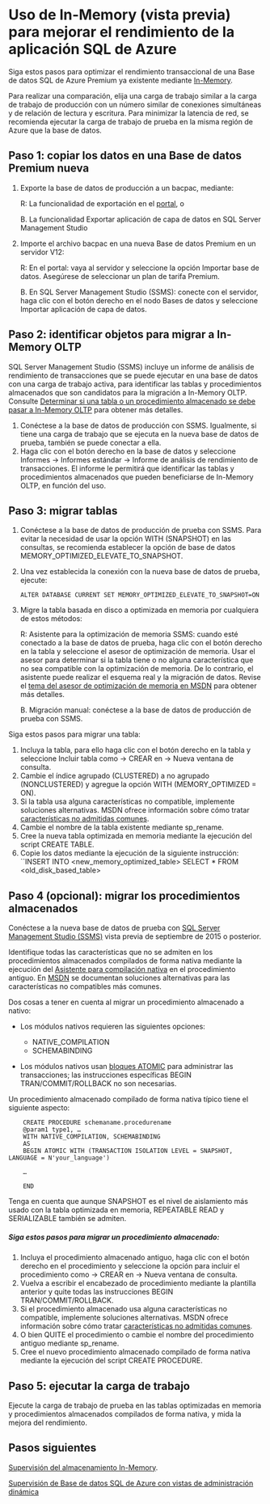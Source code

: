 <properties
	pageTitle="Uso de In-Memory OLTP para mejorar el rendimiento transaccional de SQL Azure | Microsoft Azure"
	description="Adopción de In-Memory OLTP para mejorar el rendimiento transaccional en una Base de datos SQL ya existente."
	services="sql-database"
	documentationCenter=""
	authors="jodebrui"
	manager="jeffreyg"
	editor=""/>


<tags
	ms.service="sql-database"
	ms.workload="data-management"
	ms.tgt_pltfrm="na"
	ms.devlang="na"
	ms.topic="hero-article"
	ms.date="10/28/2015"
	ms.author="jodebrui"/>


# Uso de In-Memory (vista previa) para mejorar el rendimiento de la aplicación SQL de Azure

Siga estos pasos para optimizar el rendimiento transaccional de una Base de datos SQL de Azure Premium ya existente mediante [In-Memory](sql-database-in-memory.md).

Para realizar una comparación, elija una carga de trabajo similar a la carga de trabajo de producción con un número similar de conexiones simultáneas y de relación de lectura y escritura. Para minimizar la latencia de red, se recomienda ejecutar la carga de trabajo de prueba en la misma región de Azure que la base de datos.

## Paso 1: copiar los datos en una Base de datos Premium nueva
1.	Exporte la base de datos de producción a un bacpac, mediante:

	R: La funcionalidad de exportación en el [portal](https://portal.azure.com/), o

	B. La funcionalidad Exportar aplicación de capa de datos en SQL Server Management Studio

2.	Importe el archivo bacpac en una nueva Base de datos Premium en un servidor V12:

	R: En el portal: vaya al servidor y seleccione la opción Importar base de datos. Asegúrese de seleccionar un plan de tarifa Premium.

	B. En SQL Server Management Studio (SSMS): conecte con el servidor, haga clic con el botón derecho en el nodo Bases de datos y seleccione Importar aplicación de capa de datos.


## Paso 2: identificar objetos para migrar a In-Memory OLTP
SQL Server Management Studio (SSMS) incluye un informe de análisis de rendimiento de transacciones que se puede ejecutar en una base de datos con una carga de trabajo activa, para identificar las tablas y procedimientos almacenados que son candidatos para la migración a In-Memory OLTP. Consulte [Determinar si una tabla o un procedimiento almacenado se debe pasar a In-Memory OLTP](https://msdn.microsoft.com/library/dn205133.aspx) para obtener más detalles.

1.	Conéctese a la base de datos de producción con SSMS. Igualmente, si tiene una carga de trabajo que se ejecuta en la nueva base de datos de prueba, también se puede conectar a ella.
2.	Haga clic con el botón derecho en la base de datos y seleccione Informes -> Informes estándar -> Informe de análisis de rendimiento de transacciones. El informe le permitirá que identificar las tablas y procedimientos almacenados que pueden beneficiarse de In-Memory OLTP, en función del uso.


## Paso 3: migrar tablas
1.	Conéctese a la base de datos de producción de prueba con SSMS. Para evitar la necesidad de usar la opción WITH (SNAPSHOT) en las consultas, se recomienda establecer la opción de base de datos MEMORY\_OPTIMIZED\_ELEVATE\_TO\_SNAPSHOT.
2.	Una vez establecida la conexión con la nueva base de datos de prueba, ejecute:

   	    ALTER DATABASE CURRENT SET MEMORY_OPTIMIZED_ELEVATE_TO_SNAPSHOT=ON

3.	Migre la tabla basada en disco a optimizada en memoria por cualquiera de estos métodos:

	R: Asistente para la optimización de memoria SSMS: cuando esté conectado a la base de datos de prueba, haga clic con el botón derecho en la tabla y seleccione el asesor de optimización de memoria. Usar el asesor para determinar si la tabla tiene o no alguna característica que no sea compatible con la optimización de memoria. De lo contrario, el asistente puede realizar el esquema real y la migración de datos. Revise el [tema del asesor de optimización de memoria en MSDN](https://msdn.microsoft.com/library/dn284308.aspx) para obtener más detalles.

	B. Migración manual: conéctese a la base de datos de producción de prueba con SSMS.

Siga estos pasos para migrar una tabla:

1.	Incluya la tabla, para ello haga clic con el botón derecho en la tabla y seleccione Incluir tabla como -> CREAR en -> Nueva ventana de consulta.
2.	Cambie el índice agrupado (CLUSTERED) a no agrupado (NONCLUSTERED) y agregue la opción WITH (MEMORY\_OPTIMIZED = ON).
3.	Si la tabla usa alguna características no compatible, implemente soluciones alternativas. MSDN ofrece información sobre cómo tratar [características no admitidas comunes](https://msdn.microsoft.com/library/dn247639.aspx).
4.	Cambie el nombre de la tabla existente mediante sp\_rename.
5.	Cree la nueva tabla optimizada en memoria mediante la ejecución del script CREATE TABLE.
6.	Copie los datos mediante la ejecución de la siguiente instrucción: ``INSERT INTO <new_memory_optimized_table> SELECT * FROM <old_disk_based_table>

## Paso 4 (opcional): migrar los procedimientos almacenados

Conéctese a la nueva base de datos de prueba con [SQL Server Management Studio (SSMS)](https://msdn.microsoft.com/library/mt238290.aspx) vista previa de septiembre de 2015 o posterior.

Identifique todas las características que no se admiten en los procedimientos almacenados compilados de forma nativa mediante la ejecución del [Asistente para compilación nativa](https://msdn.microsoft.com/library/dn284308.aspx) en el procedimiento antiguo. En [MSDN](https://msdn.microsoft.com/library/dn296678.aspx) se documentan soluciones alternativas para las características no compatibles más comunes.

Dos cosas a tener en cuenta al migrar un procedimiento almacenado a nativo:

- Los módulos nativos requieren las siguientes opciones:

	- NATIVE\_COMPILATION
	- SCHEMABINDING



- Los módulos nativos usan [bloques ATOMIC](https://msdn.microsoft.com/library/dn452281.aspx) para administrar las transacciones; las instrucciones específicas BEGIN TRAN/COMMIT/ROLLBACK no son necesarias.

Un procedimiento almacenado compilado de forma nativa típico tiene el siguiente aspecto:


   	    CREATE PROCEDURE schemaname.procedurename
   		@param1 type1, …
   		WITH NATIVE_COMPILATION, SCHEMABINDING
   		AS
   		BEGIN ATOMIC WITH (TRANSACTION ISOLATION LEVEL = SNAPSHOT, LANGUAGE = N'your_language')

   		…

   		END



Tenga en cuenta que aunque SNAPSHOT es el nivel de aislamiento más usado con la tabla optimizada en memoria, REPEATABLE READ y SERIALIZABLE también se admiten.

##### Siga estos pasos para migrar un procedimiento almacenado:

1.	Incluya el procedimiento almacenado antiguo, haga clic con el botón derecho en el procedimiento y seleccione la opción para incluir el procedimiento como -> CREAR en -> Nueva ventana de consulta.
2.	Vuelva a escribir el encabezado de procedimiento mediante la plantilla anterior y quite todas las instrucciones BEGIN TRAN/COMMIT/ROLLBACK.
3.	Si el procedimiento almacenado usa alguna características no compatible, implemente soluciones alternativas. MSDN ofrece información sobre cómo tratar [características no admitidas comunes](https://msdn.microsoft.com/library/dn296678.aspx).
4.	O bien QUITE el procedimiento o cambie el nombre del procedimiento antiguo mediante sp\_rename.
5.	Cree el nuevo procedimiento almacenado compilado de forma nativa mediante la ejecución del script CREATE PROCEDURE.

## Paso 5: ejecutar la carga de trabajo
Ejecute la carga de trabajo de prueba en las tablas optimizadas en memoria y procedimientos almacenados compilados de forma nativa, y mida la mejora del rendimiento.

## Pasos siguientes

[Supervisión del almacenamiento In-Memory](https://azure.microsoft.com/documentation/articles/sql-database-in-memory-oltp-monitoring/).

[Supervisión de Base de datos SQL de Azure con vistas de administración dinámica](sql-database-monitoring-with-dmvs.md)

<!---HONumber=Nov15_HO1-->